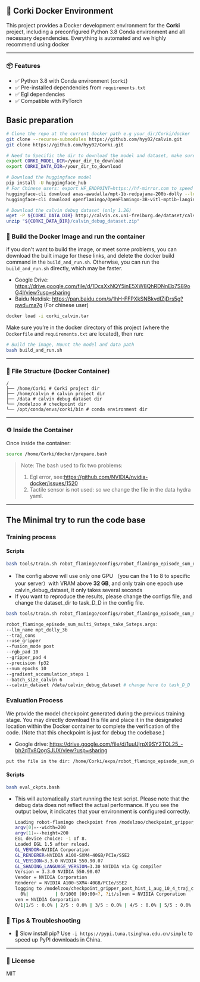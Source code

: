 ## 🚀 Corki Docker Environment

This project provides a Docker development environment for the **Corki** project, including a preconfigured Python 3.8 Conda environment and all necessary dependencies. Everything is automated and we highly recommend using docker

------

### 📦 Features

- ✅ Python 3.8 with Conda environment (`corki`)
- ✅ Pre-installed dependencies from `requirements.txt`
- ✅  Egl dependencies 
- ✅ Compatible with PyTorch 


## Basic preparation

```bash
# Clone the repo at the current docker path e.g your_dir/Corki/docker
git clone --recurse-submodules https://github.com/hyy02/calvin.git
git clone https://github.com/hyy02/Corki.git

# Need to Specific the dir to download the model and dataset, make sure have enough space (30G)
export CORKI_MODEL_DIR=/your_dir_to_download
export CORKI_DATA_DIR=/your_dir_to_download

# Download the huggingface model
pip install -U huggingface_hub
# For Chinese users: export HF_ENDPOINT=https://hf-mirror.com to speed up installation
huggingface-cli download anas-awadalla/mpt-1b-redpajama-200b-dolly --local-dir "${CORKI_MODEL_DIR}/anas-awadalla/mpt-1b-redpajama-200b-dolly"
huggingface-cli download openflamingo/OpenFlamingo-3B-vitl-mpt1b-langinstruct --local-dir "${CORKI_MODEL_DIR}/openflamingo/OpenFlamingo-3B-vitl-mpt1b-langinstruct/"

# Download the calvin debug dataset (only 1.2G)
wget -P ${CORKI_DATA_DIR} http://calvin.cs.uni-freiburg.de/dataset/calvin_debug_dataset.zip
unzip "${CORKI_DATA_DIR}/calvin_debug_dataset.zip"

```

### 🐳 Build the Docker Image and run the container
if you don't want to build the image, or meet some problems, you can download the built image for these links, and delete the docker build command in the `build_and_run.sh`. Otherwise, you can run the `build_and_run.sh` directly, which may be faster.
- Google Drive: https://drive.google.com/file/d/1DcsXxNQY5inE5XW8QhRDNnEb7S89oG4I/view?usp=sharing
- Baidu Netdisk: https://pan.baidu.com/s/1hH-FFPXkSNBkvdIZjDrs5g?pwd=ma7g (For chinese user)

```bash
docker load -i corki_calvin.tar
```
  
Make sure you’re in the docker directory of this project (where the `Dockerfile` and `requirements.txt` are located), then run:

```bash
# Build the image, Mount the model and data path
bash build_and_run.sh
```

------

### 📁 File Structure (Docker Container)

```
/
├── /home/Corki # Corki project dir
├── /home/calvin # calvin project dir 
├── /data # calvin debug dataset dir 
└── /modelzoo # checkpoint dir
└── /opt/conda/envs/corki/bin # conda environment dir
```

------

### ⚙️ Inside the Container

Once inside the container:

```bash
source /home/Corki/docker/prepare.bash
```

> Note:  The bash used to fix two problems:
>
> 1. Egl error, see:https://github.com/NVIDIA/nvidia-docker/issues/1520
> 2. Tactile sensor is not used: so we change the file in the data hydra yaml.

------

## The Minimal try to run the code base

### Training process
#### Scripts
```bash
bash tools/train.sh robot_flamingo/configs/robot_flamingo_episode_sum_debug.args 1
```

- The config above will use only one GPU （you can the 1 to 8 to specific your server）with VRAM above **32 GB**, and only train one epoch use calvin_debug_dataset, it only takes several seconds
- If you want to reproduce the results, please change the configs file, and change the dataset_dir to task_D_D in the config file.

```bash
bash tools/train.sh robot_flamingo/configs/robot_flamingo_episode_sum_multi_9steps_take_5steps.args

robot_flamingo_episode_sum_multi_9steps_take_5steps.args:
--llm_name mpt_dolly_3b
--traj_cons
--use_gripper
--fusion_mode post
--rgb_pad 10
--gripper_pad 4
--precision fp32
--num_epochs 10
--gradient_accumulation_steps 1
--batch_size_calvin 6
--calvin_dataset /data/calvin_debug_dataset # change here to task_D_D
```
### Evaluation Process
We provide the model checkpoint generated during the previous training stage. You may directly download this file and place it in the designated location within the Docker container to complete the verification of the code. (Note that this checkpoint is just for debug the codebase.)
- Google drive: https://drive.google.com/file/d/1uuUjrpX9SY2TOL25_-bh2qTv8QogSJUX/view?usp=sharing

```bash
put the file in the dir: /home/Corki/exps/robot_flamingo_episode_sum_debug
```
#### Scripts
```bash
bash eval_ckpts.bash
```

- This will automatically start running the test script. Please note that the debug data does not reflect the actual performance. If you see the output below, it indicates that your environment is configured correctly.

  ```bash
  Loading robot-flamingo checkpoint from /modelzoo/checkpoint_gripper_post_hist_1_aug_10_4_traj_cons_ws_12_mpt_dolly_3b_9_fur_step_0.pth0.pth
  argv[0]=--width=200
  argv[1]=--height=200
  EGL device choice: -1 of 8.
  Loaded EGL 1.5 after reload.
  GL_VENDOR=NVIDIA Corporation
  GL_RENDERER=NVIDIA A100-SXM4-40GB/PCIe/SSE2
  GL_VERSION=3.3.0 NVIDIA 550.90.07
  GL_SHADING_LANGUAGE_VERSION=3.30 NVIDIA via Cg compiler
  Version = 3.3.0 NVIDIA 550.90.07
  Vendor = NVIDIA Corporation
  Renderer = NVIDIA A100-SXM4-40GB/PCIe/SSE2
  logging to /modelzoo/checkpoint_gripper_post_hist_1_aug_10_4_traj_cons_ws_12_mpt_dolly_3b_9_fur_step_0_action_num_5_h
    0%|          | 0/1000 [00:00<?, ?it/s]ven = NVIDIA Corporation
  ven = NVIDIA Corporation
  0/1|1/5 : 0.0% | 2/5 : 0.0% | 3/5 : 0.0% | 4/5 : 0.0% | 5/5 : 0.0% ||:   0%|          | 1/1000 [00:14<4:04:27, 14.68s/it]
  ```

### 🧪 Tips & Troubleshooting

- 🐌 Slow install pip? Use `-i https://pypi.tuna.tsinghua.edu.cn/simple` to speed up PyPI downloads in China.

------

### 📝 License

  MIT
